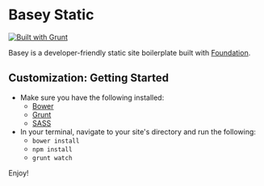 # Basey Static

[![Built with Grunt](https://cdn.gruntjs.com/builtwith.png)](http://gruntjs.com/)

Basey is a developer-friendly static site boilerplate built with [Foundation](https://github.com/zurb/foundation).

## Customization: Getting Started

* Make sure you have the following installed:
    * [Bower](http://bower.io)
    * [Grunt](http://gruntjs.com/)
    * [SASS](http://sass-lang.com/)
* In your terminal, navigate to your site's directory and run the following:
    * `bower install`
    * `npm install`
    * `grunt watch`

Enjoy!